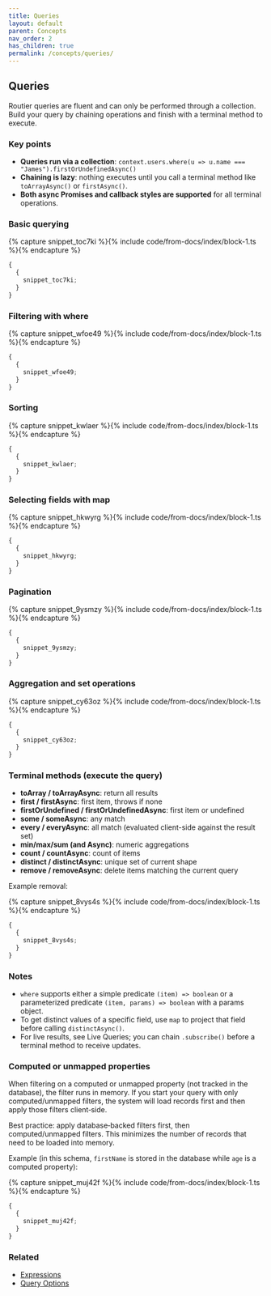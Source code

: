```yaml
---
title: Queries
layout: default
parent: Concepts
nav_order: 2
has_children: true
permalink: /concepts/queries/
---
```


## Queries

Routier queries are fluent and can only be performed through a collection. Build your query by chaining operations and finish with a terminal method to execute.

### Key points

- **Queries run via a collection**: `context.users.where(u => u.name === "James").firstOrUndefinedAsync()`
- **Chaining is lazy**: nothing executes until you call a terminal method like `toArrayAsync()` or `firstAsync()`.
- **Both async Promises and callback styles are supported** for all terminal operations.

### Basic querying

{% capture snippet_toc7ki %}{% include code/from-docs/index/block-1.ts %}{% endcapture %}

```ts
{
  {
    snippet_toc7ki;
  }
}
```

### Filtering with where

{% capture snippet_wfoe49 %}{% include code/from-docs/index/block-1.ts %}{% endcapture %}

```ts
{
  {
    snippet_wfoe49;
  }
}
```

### Sorting

{% capture snippet_kwlaer %}{% include code/from-docs/index/block-1.ts %}{% endcapture %}

```ts
{
  {
    snippet_kwlaer;
  }
}
```

### Selecting fields with map

{% capture snippet_hkwyrg %}{% include code/from-docs/index/block-1.ts %}{% endcapture %}

```ts
{
  {
    snippet_hkwyrg;
  }
}
```

### Pagination

{% capture snippet_9ysmzy %}{% include code/from-docs/index/block-1.ts %}{% endcapture %}

```ts
{
  {
    snippet_9ysmzy;
  }
}
```

### Aggregation and set operations

{% capture snippet_cy63oz %}{% include code/from-docs/index/block-1.ts %}{% endcapture %}

```ts
{
  {
    snippet_cy63oz;
  }
}
```

### Terminal methods (execute the query)

- **toArray / toArrayAsync**: return all results
- **first / firstAsync**: first item, throws if none
- **firstOrUndefined / firstOrUndefinedAsync**: first item or undefined
- **some / someAsync**: any match
- **every / everyAsync**: all match (evaluated client-side against the result set)
- **min/max/sum (and Async)**: numeric aggregations
- **count / countAsync**: count of items
- **distinct / distinctAsync**: unique set of current shape
- **remove / removeAsync**: delete items matching the current query

Example removal:

{% capture snippet_8vys4s %}{% include code/from-docs/index/block-1.ts %}{% endcapture %}

```ts
{
  {
    snippet_8vys4s;
  }
}
```

### Notes

- `where` supports either a simple predicate `(item) => boolean` or a parameterized predicate `(item, params) => boolean` with a params object.
- To get distinct values of a specific field, use `map` to project that field before calling `distinctAsync()`.
- For live results, see Live Queries; you can chain `.subscribe()` before a terminal method to receive updates.

### Computed or unmapped properties

When filtering on a computed or unmapped property (not tracked in the database), the filter runs in memory. If you start your query with only computed/unmapped filters, the system will load records first and then apply those filters client‑side.

Best practice: apply database‑backed filters first, then computed/unmapped filters. This minimizes the number of records that need to be loaded into memory.

Example (in this schema, `firstName` is stored in the database while `age` is a computed property):

{% capture snippet_muj42f %}{% include code/from-docs/index/block-1.ts %}{% endcapture %}

```ts
{
  {
    snippet_muj42f;
  }
}
```

### Related

- [Expressions](/concepts/queries/expressions/)
- [Query Options](/concepts/queries/query-options/)
